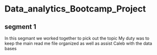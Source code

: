 # Data_analytics_Bootcamp_Project
## segment 1
In this segmant we worked together to pick out the topic
My duty was to keep the main read me file organized as well as assist Caleb with the data bases